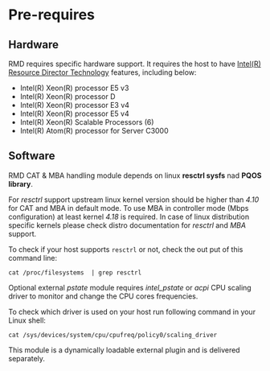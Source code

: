 # Pre-requires

## Hardware

RMD requires specific hardware support. It requires the host to have
[Intel(R) Resource Director Technology][1] features, including below:

[1]: https://www.intel.com/content/www/us/en/architecture-and-technology/resource-director-technology.html

- Intel(R) Xeon(R) processor E5 v3
- Intel(R) Xeon(R) processor D
- Intel(R) Xeon(R) processor E3 v4
- Intel(R) Xeon(R) processor E5 v4
- Intel(R) Xeon(R) Scalable Processors (6)
- Intel(R) Atom(R) processor for Server C3000

## Software

RMD CAT & MBA handling module depends on linux **resctrl sysfs** nad **PQOS library**.

For *resctrl* support upstream linux kernel version should be higher than *4.10* for CAT and MBA in default mode. To use MBA in controller mode (Mbps configuration) at least kernel *4.18* is required. In case of linux distribution specific kernels please check distro documentation for *resctrl* and *MBA* support.

To check if your host supports `resctrl` or not, check the out put of this
command line:

```
cat /proc/filesystems  | grep resctrl
```

Optional external *pstate* module requires *intel_pstate* or *acpi* CPU scaling driver to monitor and change the CPU cores frequencies.

To check which driver is used on your host run following command in your Linux shell:

```
cat /sys/devices/system/cpu/cpufreq/policy0/scaling_driver
```

This module is a dynamically loadable external plugin and is delivered separately.